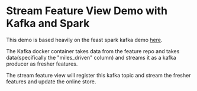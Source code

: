 # Stream Feature View Demo with Kafka and Spark

This demo is based heavily on the feast spark kafka demo [here](https://github.com/feast-dev/feast-workshop/tree/main/module_1).

The Kafka docker container takes data from the feature repo and takes data(specifically the "miles_driven" column) and streams it as a kafka producer as fresher features.

The stream feature view will register this kafka topic and stream the fresher features and update the online store.